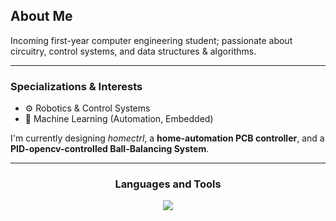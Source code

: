 
<h2 align="left"><b>About Me</b></h2>
<p align="left">Incoming first-year computer engineering student; passionate about circuitry, control systems, and data structures & algorithms.</p>
<hr>

<h3 align="left"><b>Specializations & Interests</b></h3>
<ul>
  <li>&#9881; Robotics & Control Systems</li>
  <li>&#129504; Machine Learning (Automation, Embedded)</li>
</ul>






<p>I'm currently  designing <i>homectrl</i>, a <b>home-automation PCB controller</b>, and a <b>PID-opencv-controlled Ball-Balancing System</b>.

<hr>

<h3 align="center">Languages and Tools</h3>

<p align="center">
  <a href="https://skillicons.dev">
    <img src="https://skillicons.dev/icons?i=python,js,ts,arduino,electron,react,nextjs,tailwind,flask,tensorflow,sklearn,git" />
  </a>
</p>

